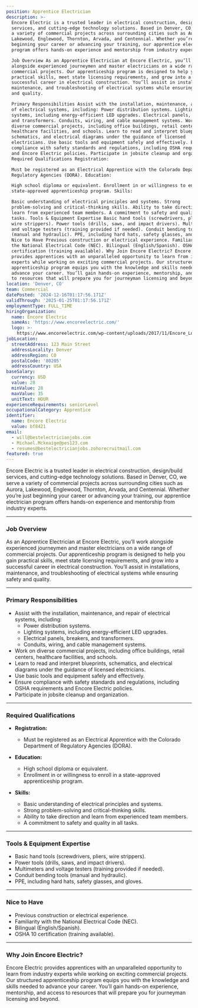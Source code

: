 ```yaml
---
position: Apprentice Electrician
description: >-
  Encore Electric is a trusted leader in electrical construction, design/build
  services, and cutting-edge technology solutions. Based in Denver, CO, we serve
  a variety of commercial projects across surrounding cities such as Aurora,
  Lakewood, Englewood, Thornton, Arvada, and Centennial. Whether you’re just
  beginning your career or advancing your training, our apprentice electrician
  program offers hands-on experience and mentorship from industry experts.

  Job Overview As an Apprentice Electrician at Encore Electric, you’ll work
  alongside experienced journeymen and master electricians on a wide range of
  commercial projects. Our apprenticeship program is designed to help you gain
  practical skills, meet state licensing requirements, and grow into a
  successful career in electrical construction. You’ll assist in installations,
  maintenance, and troubleshooting of electrical systems while ensuring safety
  and quality.

  Primary Responsibilities Assist with the installation, maintenance, and repair
  of electrical systems, including: Power distribution systems. Lighting
  systems, including energy-efficient LED upgrades. Electrical panels, breakers,
  and transformers. Conduits, wiring, and cable management systems. Work on
  diverse commercial projects, including office buildings, retail centers,
  healthcare facilities, and schools. Learn to read and interpret blueprints,
  schematics, and electrical diagrams under the guidance of licensed
  electricians. Use basic tools and equipment safely and effectively. Ensure
  compliance with safety standards and regulations, including OSHA requirements
  and Encore Electric policies. Participate in jobsite cleanup and organization.
  Required Qualifications Registration:

  Must be registered as an Electrical Apprentice with the Colorado Department of
  Regulatory Agencies (DORA). Education:

  High school diploma or equivalent. Enrollment in or willingness to enroll in a
  state-approved apprenticeship program. Skills:

  Basic understanding of electrical principles and systems. Strong
  problem-solving and critical-thinking skills. Ability to take direction and
  learn from experienced team members. A commitment to safety and quality in all
  tasks. Tools & Equipment Expertise Basic hand tools (screwdrivers, pliers,
  wire strippers). Power tools (drills, saws, and impact drivers). Multimeters
  and voltage testers (training provided if needed). Conduit bending tools
  (manual and hydraulic). PPE, including hard hats, safety glasses, and gloves.
  Nice to Have Previous construction or electrical experience. Familiarity with
  the National Electrical Code (NEC). Bilingual (English/Spanish). OSHA 10
  certification (training available). Why Join Encore Electric? Encore Electric
  provides apprentices with an unparalleled opportunity to learn from industry
  experts while working on exciting commercial projects. Our structured
  apprenticeship program equips you with the knowledge and skills needed to
  advance your career. You’ll gain hands-on experience, mentorship, and access
  to resources that will prepare you for journeyman licensing and beyond.
location: 'Denver, CO'
team: Commercial
datePosted: '2024-12-16T01:17:56.171Z'
validThrough: '2025-01-25T01:17:56.171Z'
employmentType: FULL_TIME
hiringOrganization:
  name: Encore Electric
  sameAs: 'https://www.encoreelectric.com/'
  logo: >-
    https://www.encoreelectric.com/wp-content/uploads/2017/11/Encore_Logo_Color_PMS-no-white-box.jpg
jobLocation:
  streetAddress: 123 Main Street
  addressLocality: Denver
  addressRegion: CO
  postalCode: '80205'
  addressCountry: USA
baseSalary:
  currency: USD
  value: 28
  minValue: 28
  maxValue: 35
  unitText: HOUR
experienceRequirements: seniorLevel
occupationalCategory: Apprentice
identifier:
  name: Encore Electric
  value: bf8421
email:
  - will@bestelectricianjobs.com
  - Michael.Mckeaige@pes123.com
  - resumes@bestelectricianjobs.zohorecruitmail.com
featured: true
---
```


Encore Electric is a trusted leader in electrical construction, design/build services, and cutting-edge technology solutions. Based in Denver, CO, we serve a variety of commercial projects across surrounding cities such as Aurora, Lakewood, Englewood, Thornton, Arvada, and Centennial. Whether you’re just beginning your career or advancing your training, our apprentice electrician program offers hands-on experience and mentorship from industry experts.

---

### Job Overview  
As an Apprentice Electrician at Encore Electric, you’ll work alongside experienced journeymen and master electricians on a wide range of commercial projects. Our apprenticeship program is designed to help you gain practical skills, meet state licensing requirements, and grow into a successful career in electrical construction. You’ll assist in installations, maintenance, and troubleshooting of electrical systems while ensuring safety and quality.

---

### Primary Responsibilities  
- Assist with the installation, maintenance, and repair of electrical systems, including:  
  - Power distribution systems.  
  - Lighting systems, including energy-efficient LED upgrades.  
  - Electrical panels, breakers, and transformers.  
  - Conduits, wiring, and cable management systems.  
- Work on diverse commercial projects, including office buildings, retail centers, healthcare facilities, and schools.  
- Learn to read and interpret blueprints, schematics, and electrical diagrams under the guidance of licensed electricians.  
- Use basic tools and equipment safely and effectively.  
- Ensure compliance with safety standards and regulations, including OSHA requirements and Encore Electric policies.  
- Participate in jobsite cleanup and organization.  

---

### Required Qualifications  
- **Registration:**  
  - Must be registered as an Electrical Apprentice with the Colorado Department of Regulatory Agencies (DORA).  
- **Education:**  
  - High school diploma or equivalent.  
  - Enrollment in or willingness to enroll in a state-approved apprenticeship program.  

- **Skills:**  
  - Basic understanding of electrical principles and systems.  
  - Strong problem-solving and critical-thinking skills.  
  - Ability to take direction and learn from experienced team members.  
  - A commitment to safety and quality in all tasks.  

---

### Tools & Equipment Expertise  
- Basic hand tools (screwdrivers, pliers, wire strippers).  
- Power tools (drills, saws, and impact drivers).  
- Multimeters and voltage testers (training provided if needed).  
- Conduit bending tools (manual and hydraulic).  
- PPE, including hard hats, safety glasses, and gloves.  

---

### Nice to Have  
- Previous construction or electrical experience.  
- Familiarity with the National Electrical Code (NEC).  
- Bilingual (English/Spanish).  
- OSHA 10 certification (training available).  

---

### Why Join Encore Electric?  
Encore Electric provides apprentices with an unparalleled opportunity to learn from industry experts while working on exciting commercial projects. Our structured apprenticeship program equips you with the knowledge and skills needed to advance your career. You’ll gain hands-on experience, mentorship, and access to resources that will prepare you for journeyman licensing and beyond.
